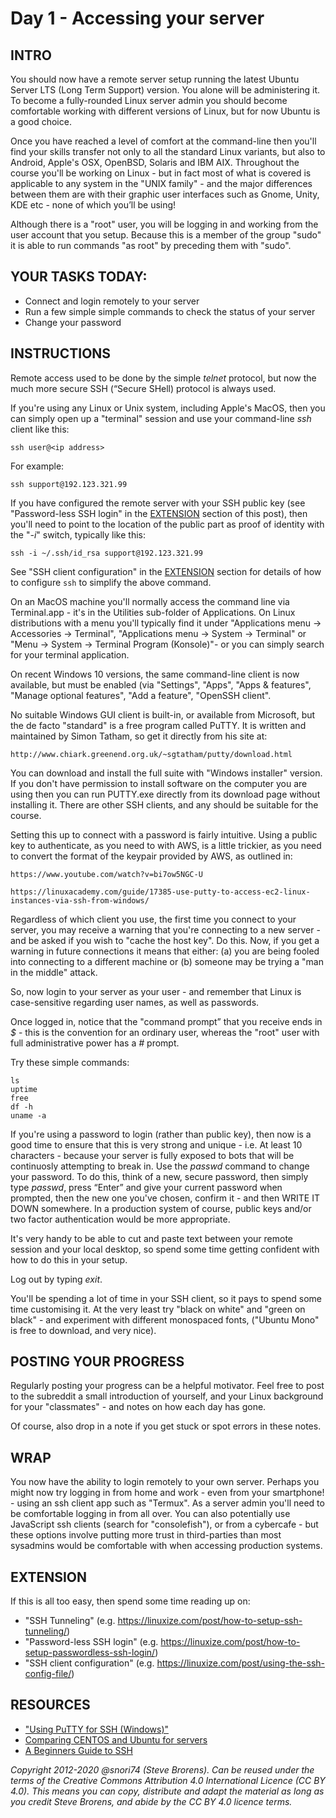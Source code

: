 # Day 1 - Accessing your server

## INTRO

You should now have a remote server setup running the latest Ubuntu Server LTS (Long Term Support) version. You alone will be administering it. To become a fully-rounded Linux server admin you should become comfortable working with different versions of Linux, but for now Ubuntu is a good choice.

Once you have reached a level of comfort at the command-line then you'll find your skills transfer not only to all the standard Linux variants, but also to Android, Apple's OSX, OpenBSD, Solaris and IBM AIX. Throughout the course you'll be working on Linux - but in fact most of what is covered is applicable to any system in the "UNIX family" - and the major differences between them are with their graphic user interfaces such as Gnome, Unity, KDE etc - none of which you’ll be using!

Although there is a "root" user, you will be logging in and working from the user account that you setup. Because this is a member of the group "sudo" it is able to run commands "as root" by preceding them with "sudo". 

## YOUR TASKS TODAY:

* Connect and login remotely to your server 
* Run a few simple simple commands to check the status of your server
* Change your password

## INSTRUCTIONS

Remote access used to be done by the simple *telnet* protocol, but now the much more secure SSH (“Secure SHell) protocol is always used.

If you're using any Linux or Unix system, including Apple's MacOS, then you can simply open up a "terminal" session and use your command-line *ssh* client like this:

`ssh user@<ip address>`	 

For example:

`ssh support@192.123.321.99`

If you have configured the remote server with your SSH public key (see "Password-less SSH login" in the [EXTENSION](#extension) section of this post), then you'll need to point to the location of the public part as proof of identity with the "_-i_" switch, typically like this:

`ssh -i ~/.ssh/id_rsa support@192.123.321.99`

See "SSH client configuration" in the [EXTENSION](#extension) section for details of how to configure `ssh` to simplify the above command.

On an MacOS machine you'll normally access the command line via Terminal.app - it's in the Utilities sub-folder of Applications. On Linux distributions with a menu you'll typically find it under "Applications menu -> Accessories -> Terminal", "Applications menu -> System -> Terminal" or "Menu -> System -> Terminal Program (Konsole)"- or you can simply search for your terminal application.

On recent Windows 10 versions, the same command-line client is now available, but must be enabled (via "Settings", "Apps", "Apps & features", "Manage optional features", "Add a feature", "OpenSSH client". 

No suitable Windows GUI client is built-in, or available from Microsoft, but the de facto "standard" is a free program called PuTTY. It is written and maintained by Simon Tatham, so get it directly from his site at:

`http://www.chiark.greenend.org.uk/~sgtatham/putty/download.html` 

You can download and install the full suite with "Windows installer" version. If you don't have permission to install software on the computer you are using then you can run PUTTY.exe directly from its download page without installing it. There are other SSH clients, and any should be suitable for the course.

Setting this up to connect with a password is fairly intuitive. Using a public key to authenticate, as you need to with AWS, is a little trickier, as you need to convert the format of the keypair provided by AWS, as outlined in:

`https://www.youtube.com/watch?v=bi7ow5NGC-U`
    
`https://linuxacademy.com/guide/17385-use-putty-to-access-ec2-linux-instances-via-ssh-from-windows/`
    
Regardless of which client you use, the first time you connect to your server, you may receive a warning that you're connecting to a new server - and be asked if you wish to "cache the host key". Do this. Now, if you get a warning in future connections it means that either: (a) you are being fooled into connecting to a different machine or (b) someone may be trying a "man in the middle" attack.

So, now login to your server as your user - and remember that Linux is case-sensitive regarding user names, as well as passwords.

Once logged in, notice that the "command prompt” that you receive ends in  *$* - this is the convention for an ordinary user, whereas the "root" user with full administrative power has a *#* prompt.

Try these simple commands:

`ls`           	 
`uptime`   	 
`free`       	 
`df -h`      	 
`uname -a`   

If you're using a password to login (rather than public key), then now is a good time to ensure that this is very strong and unique - i.e. At least 10 characters - because your server is fully exposed to bots that will be continuosly attempting to break in. Use the *passwd* command to change your password. To do this, think of a new, secure password, then simply type *passwd*, press “Enter” and give your current password when prompted, then the new one you've chosen, confirm it  - and then WRITE IT DOWN somewhere. In a production system of course, public keys and/or two factor authentication would be more appropriate.

It's very handy to be able to cut and paste text between your remote session and your local desktop, so spend some time getting confident with how to do this in your setup.

Log out by typing *exit*.

You'll be spending a lot of time in your SSH client, so it pays to spend some time customising it. At the very least try "black on white" and "green on black" - and experiment with different monospaced fonts, ("Ubuntu Mono" is free to download, and very nice). 

## POSTING YOUR PROGRESS

Regularly posting your progress can be a helpful motivator. Feel free to post to the subreddit a small introduction of yourself, and your Linux background for your "classmates" - and notes on how each day has gone.

Of course, also drop in a note if you get stuck or spot errors in these notes.

## WRAP

You now have the ability to login remotely to your own server. Perhaps you might now try logging in from home and work - even from your smartphone! - using an ssh client app such as "Termux". As a server admin you'll need to be comfortable logging in from all over. You can also potentially use JavaScript ssh clients (search for "consolefish"), or from a cybercafe - but these options involve putting more trust in third-parties than most sysadmins would be comfortable with when accessing production systems.

## EXTENSION

If this is all too easy, then spend some time reading up on:

* "SSH Tunneling" (e.g. https://linuxize.com/post/how-to-setup-ssh-tunneling/)
* "Password-less SSH login" (e.g. https://linuxize.com/post/how-to-setup-passwordless-ssh-login/)
* "SSH client configuration" (e.g. https://linuxize.com/post/using-the-ssh-config-file/)

## RESOURCES

* ["Using PuTTY for SSH (Windows)"](http://kb.mediatemple.net/questions/1595/Using+SSH+in+PuTTY+%28Windows%29#gs )
* [Comparing CENTOS and Ubuntu for servers](http://serverfault.com/questions/53954/centos-vs-ubuntu)
* [A Beginners Guide to SSH](https://www.youtube.com/watch?v=qWKK_PNHnnA)

*Copyright 2012-2020 @snori74 (Steve Brorens). Can be reused under the terms of the Creative Commons Attribution 4.0 International Licence (CC BY 4.0).*
*This means you can copy, distribute and adapt the material as long as you credit Steve Brorens, and abide by the CC BY 4.0 licence terms.* 
